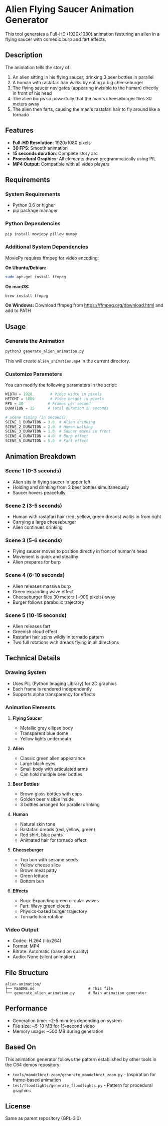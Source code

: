 # Alien Flying Saucer Animation Generator

This tool generates a Full-HD (1920x1080) animation featuring an alien in a flying saucer with comedic burp and fart effects.

## Description

The animation tells the story of:
1. An alien sitting in his flying saucer, drinking 3 beer bottles in parallel
2. A human with rastafari hair walks by eating a big cheeseburger
3. The flying saucer navigates (appearing invisible to the human) directly in front of his head
4. The alien burps so powerfully that the man's cheeseburger flies 30 meters away
5. The alien then farts, causing the man's rastafari hair to fly around like a tornado

## Features

- **Full-HD Resolution**: 1920x1080 pixels
- **30 FPS**: Smooth animation
- **15 seconds duration**: Complete story arc
- **Procedural Graphics**: All elements drawn programmatically using PIL
- **MP4 Output**: Compatible with all video players

## Requirements

### System Requirements
- Python 3.6 or higher
- pip package manager

### Python Dependencies
```bash
pip install moviepy pillow numpy
```

### Additional System Dependencies
MoviePy requires ffmpeg for video encoding:

**On Ubuntu/Debian:**
```bash
sudo apt-get install ffmpeg
```

**On macOS:**
```bash
brew install ffmpeg
```

**On Windows:**
Download ffmpeg from https://ffmpeg.org/download.html and add to PATH

## Usage

### Generate the Animation

```bash
python3 generate_alien_animation.py
```

This will create `alien_animation.mp4` in the current directory.

### Customize Parameters

You can modify the following parameters in the script:

```python
WIDTH = 1920        # Video width in pixels
HEIGHT = 1080       # Video height in pixels
FPS = 30           # Frames per second
DURATION = 15      # Total duration in seconds

# Scene timing (in seconds)
SCENE_1_DURATION = 3.0  # Alien drinking
SCENE_2_DURATION = 2.0  # Human walking
SCENE_3_DURATION = 1.0  # Saucer moves in front
SCENE_4_DURATION = 4.0  # Burp effect
SCENE_5_DURATION = 5.0  # Fart effect
```

## Animation Breakdown

### Scene 1 (0-3 seconds)
- Alien sits in flying saucer in upper left
- Holding and drinking from 3 beer bottles simultaneously
- Saucer hovers peacefully

### Scene 2 (3-5 seconds)
- Human with rastafari hair (red, yellow, green dreads) walks in from right
- Carrying a large cheeseburger
- Alien continues drinking

### Scene 3 (5-6 seconds)
- Flying saucer moves to position directly in front of human's head
- Movement is quick and stealthy
- Alien prepares for burp

### Scene 4 (6-10 seconds)
- Alien releases massive burp
- Green expanding wave effect
- Cheeseburger flies 30 meters (~900 pixels) away
- Burger follows parabolic trajectory

### Scene 5 (10-15 seconds)
- Alien releases fart
- Greenish cloud effect
- Rastafari hair spins wildly in tornado pattern
- Two full rotations with dreads flying in all directions

## Technical Details

### Drawing System
- Uses PIL (Python Imaging Library) for 2D graphics
- Each frame is rendered independently
- Supports alpha transparency for effects

### Animation Elements
1. **Flying Saucer**
   - Metallic gray ellipse body
   - Transparent blue dome
   - Yellow lights underneath
   
2. **Alien**
   - Classic green alien appearance
   - Large black eyes
   - Small body with articulated arms
   - Can hold multiple beer bottles
   
3. **Beer Bottles**
   - Brown glass bottles with caps
   - Golden beer visible inside
   - 3 bottles arranged for parallel drinking

4. **Human**
   - Natural skin tone
   - Rastafari dreads (red, yellow, green)
   - Red shirt, blue pants
   - Animated hair for tornado effect

5. **Cheeseburger**
   - Top bun with sesame seeds
   - Yellow cheese slice
   - Brown meat patty
   - Green lettuce
   - Bottom bun

6. **Effects**
   - Burp: Expanding green circular waves
   - Fart: Wavy green clouds
   - Physics-based burger trajectory
   - Tornado hair rotation

### Video Output
- Codec: H.264 (libx264)
- Format: MP4
- Bitrate: Automatic (based on quality)
- Audio: None (silent animation)

## File Structure

```
alien-animation/
├── README.md                        # This file
└── generate_alien_animation.py      # Main animation generator
```

## Performance

- Generation time: ~2-5 minutes depending on system
- File size: ~5-10 MB for 15-second video
- Memory usage: ~500 MB during generation

## Based On

This animation generator follows the pattern established by other tools in the C64 demos repository:
- `tools/mandelbrot-zoom/generate_mandelbrot_zoom.py` - Inspiration for frame-based animation
- `test/floodlights/generate_floodlights.py` - Pattern for procedural graphics

## License

Same as parent repository (GPL-3.0)
